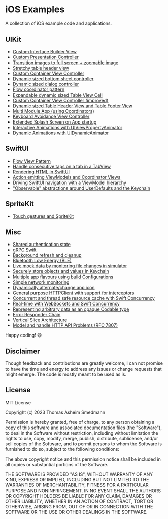 # iOS Examples

A collection of iOS example code and applications.

## UIKit

- [Custom Interface Builder View](CustomInterfaceBuilderView)
- [Custom Presentation Controller](CustomPresentationController)
- [Transition images to full screen + zoomable image](FullScreenImageTransition)
- [Stretchy table header view](StretchyTableViewHeader)
- [Custom Container View Controller](ContainerViewController)
- [Dynamic sized bottom sheet controller](BottomSheetController)
- [Dynamic sized dialog controller](DialogController)
- [Flow coordinator pattern](FlowControllerPattern)
- [Expandable dynamic sized Table View Cell](ExpandableTableViewCell)
- [Custom Container View Controller (improved)](ImprovedContainerViewController)
- [Dynamic sized Table Header View and Table Footer View](DynamicTableHeaderView)
- [Multi Module App (using Coordinators)](FeatureModules)
- [Keyboard Avoidance View Controller](KeyboardAvoidance)
- [Extended Splash Screen on App startup](ExtendedSplashScreen)
- [Interactive Animations with UIViewPropertyAnimator](InteractiveAnimations)
- [Dynamic Animations with UIDynamicAnimator](DynamicAnimations)

## SwiftUI

- [Flow View Pattern](FlowViewPattern)
- [Handle consecutive taps on a tab in a TabView](ConsecutiveTabTaps)
- [Rendering HTML in SwiftUI](SwiftUIHTML)
- [Action emitting ViewModels and Coordinator Views](ActionableViewModel)
- [Driving SwiftUI navigation with a ViewModel hierarchy](ViewModelHierarchy)
- ["Observable" abstractions around UserDefaults and the Keychain](SignalingStorage)

## SpriteKit

- [Touch gestures and SpriteKit](GesturesAndSpriteKit)

## Misc

- [Shared authentication state](SharedAppAuthState)
- [gRPC Swift](GRPCFTW)
- [Background refresh and cleanup](BackgroundCleanup)
- [Bluetooth Low Energy (BLE)](BLEChat)
- [Live mock data by monitoring file changes in simulator](LiveMockData)
- [Securely store objects and values in Keychain](KeychainStorage)
- [Multiple app flavours using build Configurations](BuildConfigurations)
- [Simple network monitoring](NetworkMonitoring)
- [Dynamically alternate/change app icon](AlternateAppIcon)
- [General purpose HTTPClient with support for interceptors](HTTPClient)
- [Concurrent and thread safe resource cache with Swift Concurrency](ResourceCache)
- [Real-time with WebSockets and Swift Concurrency](WebSocketClient)
- [Representing arbitrary data as an opaque Codable type](OpaqueValue)
- [Error Responder Chain](ErrorResponder)
- [Vertical Slice Architecture](VerticalSlices)
- [Model and handle HTTP API Problems (RFC 7807)](HTTPAPIProblem)

Happy coding! :smile:

## Disclaimer

Though feedback and contributions are greatly welcome, I can not promise to have the time and energy to address any issues or change requests that might emerge.
The code is mostly meant to be used as is.

## License

MIT License

Copyright (c) 2023 Thomas Asheim Smedmann

Permission is hereby granted, free of charge, to any person obtaining a copy
of this software and associated documentation files (the "Software"), to deal
in the Software without restriction, including without limitation the rights
to use, copy, modify, merge, publish, distribute, sublicense, and/or sell
copies of the Software, and to permit persons to whom the Software is
furnished to do so, subject to the following conditions:

The above copyright notice and this permission notice shall be included in all
copies or substantial portions of the Software.

THE SOFTWARE IS PROVIDED "AS IS", WITHOUT WARRANTY OF ANY KIND, EXPRESS OR
IMPLIED, INCLUDING BUT NOT LIMITED TO THE WARRANTIES OF MERCHANTABILITY,
FITNESS FOR A PARTICULAR PURPOSE AND NONINFRINGEMENT. IN NO EVENT SHALL THE
AUTHORS OR COPYRIGHT HOLDERS BE LIABLE FOR ANY CLAIM, DAMAGES OR OTHER
LIABILITY, WHETHER IN AN ACTION OF CONTRACT, TORT OR OTHERWISE, ARISING FROM,
OUT OF OR IN CONNECTION WITH THE SOFTWARE OR THE USE OR OTHER DEALINGS IN THE
SOFTWARE.
